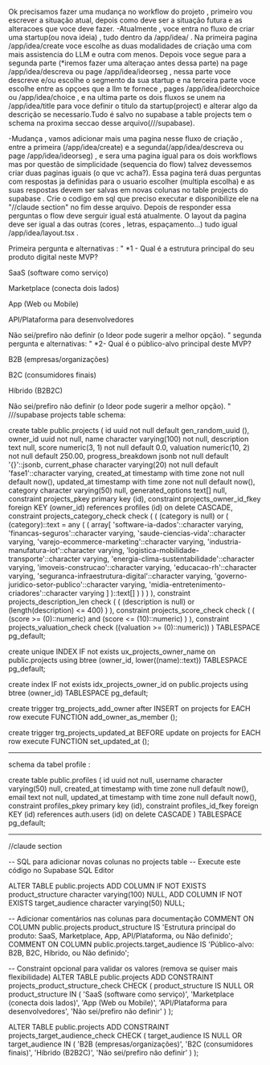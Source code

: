 Ok precisamos fazer uma mudança no workflow do projeto , primeiro vou escrever a situação atual, depois como deve ser a situação futura e as alteracoes que voce deve fazer.
-Atualmente , voce entra no fluxo de criar uma startup(ou nova ideia) , tudo dentro da /app/idea/ . Na primeira pagina /app/idea/create voce escolhe as duas modalidades de criação uma com mais assistencia do LLM e outra com menos. Depois voce segue para a segunda parte (\*iremos fazer uma alteraçao antes dessa parte) na page /app/idea/descreva ou page /app/idea/ideorseg , nessa parte voce descreve e/ou escolhe o segmento da sua startup e na terceira parte voce escolhe entre as opçoes que a llm te fornece , pages /app/idea/ideorchoice ou /app/idea/choice , e na ultima parte os dois fluxos se unem na /app/idea/title para voce definir o titulo da startup(project) e alterar algo da descrição se necessario.Tudo é salvo no supabase a table projects tem o schema na proxima seccao desse arquivo(///supabase).

-Mudança , vamos adicionar mais uma pagina nesse fluxo de criação , entre a primeira (/app/idea/create) e a segunda(/app/idea/descreva ou page /app/idea/ideorseg) , e sera uma pagina igual para os dois workflows mas por questão de simplicidade (sequencia do flow) talvez devessemos criar duas paginas iguais (o que vc acha?). Essa pagina terá duas perguntas com respostas ja definidas para o usuario escolher (multipla escolha) e as suas respostas devem ser salvas em novas colunas no table projects do supabase . Crie o codigo em sql que preciso executar e disponibilize ele na "//claude section" no fim desse arquivo.
Depois de responder essa perguntas o flow deve serguir igual está atualmente. O layout da pagina deve
ser igual a das outras (cores , letras, espaçamento...) tudo igual /app/idea/layout.tsx .

Primeira pergunta e alternativas :
"
*1 - Qual é a estrutura principal do seu produto digital neste MVP?

SaaS (software como serviço)

Marketplace (conecta dois lados)

App (Web ou Mobile)

API/Plataforma para desenvolvedores

Não sei/prefiro não definir (o Ideor pode sugerir a melhor opção).
"
segunda pergunta e alternativas:
"
*2- Qual é o público-alvo principal deste MVP?

B2B (empresas/organizações)

B2C (consumidores finais)

Híbrido (B2B2C)

Não sei/prefiro não definir (o Ideor pode sugerir a melhor opção).
"
///supabase 
projects table schema:

create table public.projects (
id uuid not null default gen_random_uuid (),
owner_id uuid not null,
name character varying(100) not null,
description text null,
score numeric(3, 1) not null default 0.0,
valuation numeric(10, 2) not null default 250.00,
progress_breakdown jsonb not null default '{}'::jsonb,
current_phase character varying(20) not null default 'fase1'::character varying,
created_at timestamp with time zone not null default now(),
updated_at timestamp with time zone not null default now(),
category character varying(50) null,
generated_options text[] null,
constraint projects_pkey primary key (id),
constraint projects_owner_id_fkey foreign KEY (owner_id) references profiles (id) on delete CASCADE,
constraint projects_category_check check (
(
(category is null)
or (
(category)::text = any (
(
array[
'software-ia-dados'::character varying,
'financas-seguros'::character varying,
'saude-ciencias-vida'::character varying,
'varejo-ecommerce-marketing'::character varying,
'industria-manufatura-iot'::character varying,
'logistica-mobilidade-transporte'::character varying,
'energia-clima-sustentabilidade'::character varying,
'imoveis-construcao'::character varying,
'educacao-rh'::character varying,
'seguranca-infraestrutura-digital'::character varying,
'governo-juridico-setor-publico'::character varying,
'midia-entretenimento-criadores'::character varying
]
)::text[]
)
)
)
),
constraint projects_description_len check (
(
(description is null)
or (length(description) <= 400)
)
),
constraint projects_score_check check (
(
(score >= (0)::numeric)
and (score <= (10)::numeric)
)
),
constraint projects_valuation_check check ((valuation >= (0)::numeric))
) TABLESPACE pg_default;

create unique INDEX IF not exists ux_projects_owner_name on public.projects using btree (owner_id, lower((name)::text)) TABLESPACE pg_default;

create index IF not exists idx_projects_owner_id on public.projects using btree (owner_id) TABLESPACE pg_default;

create trigger trg_projects_add_owner
after INSERT on projects for EACH row
execute FUNCTION add_owner_as_member ();

create trigger trg_projects_updated_at BEFORE
update on projects for EACH row
execute FUNCTION set_updated_at ();

---

schema da tabel profile :

create table public.profiles (
id uuid not null,
username character varying(50) null,
created_at timestamp with time zone null default now(),
email text not null,
updated_at timestamp with time zone null default now(),
constraint profiles_pkey primary key (id),
constraint profiles_id_fkey foreign KEY (id) references auth.users (id) on delete CASCADE
) TABLESPACE pg_default;

--------------------


//claude section

-- SQL para adicionar novas colunas no projects table
-- Execute este código no Supabase SQL Editor

ALTER TABLE public.projects
ADD COLUMN IF NOT EXISTS product_structure character varying(100) NULL,
ADD COLUMN IF NOT EXISTS target_audience character varying(50) NULL;

-- Adicionar comentários nas colunas para documentação
COMMENT ON COLUMN public.projects.product_structure IS 'Estrutura principal do produto: SaaS, Marketplace, App, API/Plataforma, ou Não definido';
COMMENT ON COLUMN public.projects.target_audience IS 'Público-alvo: B2B, B2C, Híbrido, ou Não definido';

-- Constraint opcional para validar os valores (remova se quiser mais flexibilidade)
ALTER TABLE public.projects
ADD CONSTRAINT projects_product_structure_check CHECK (
  product_structure IS NULL OR product_structure IN (
    'SaaS (software como serviço)',
    'Marketplace (conecta dois lados)',
    'App (Web ou Mobile)',
    'API/Plataforma para desenvolvedores',
    'Não sei/prefiro não definir'
  )
);

ALTER TABLE public.projects
ADD CONSTRAINT projects_target_audience_check CHECK (
  target_audience IS NULL OR target_audience IN (
    'B2B (empresas/organizações)',
    'B2C (consumidores finais)',
    'Híbrido (B2B2C)',
    'Não sei/prefiro não definir'
  )
);